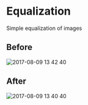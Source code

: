 # Equalization
Simple equalization of images

## Before
![2017-08-09 13 42 40](https://user-images.githubusercontent.com/22226679/29117912-ab5b3a1e-7d08-11e7-92d8-a86bba9b7222.png)

## After
![2017-08-09 13 40 40](https://user-images.githubusercontent.com/22226679/29117848-7360ffc2-7d08-11e7-901c-cf09f986787a.png)
